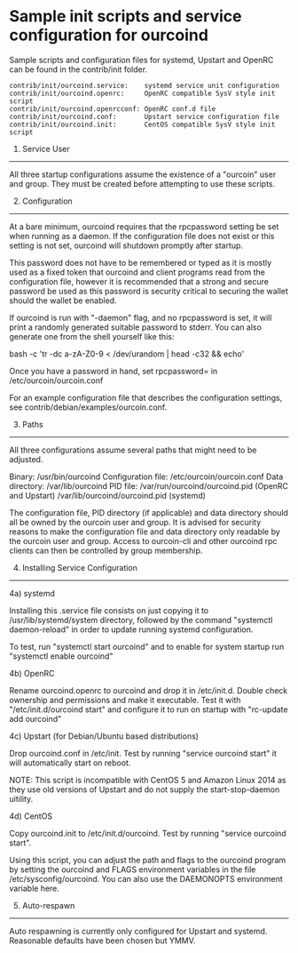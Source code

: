 Sample init scripts and service configuration for ourcoind
==========================================================

Sample scripts and configuration files for systemd, Upstart and OpenRC
can be found in the contrib/init folder.

    contrib/init/ourcoind.service:    systemd service unit configuration
    contrib/init/ourcoind.openrc:     OpenRC compatible SysV style init script
    contrib/init/ourcoind.openrcconf: OpenRC conf.d file
    contrib/init/ourcoind.conf:       Upstart service configuration file
    contrib/init/ourcoind.init:       CentOS compatible SysV style init script

1. Service User
---------------------------------

All three startup configurations assume the existence of a "ourcoin" user
and group.  They must be created before attempting to use these scripts.

2. Configuration
---------------------------------

At a bare minimum, ourcoind requires that the rpcpassword setting be set
when running as a daemon.  If the configuration file does not exist or this
setting is not set, ourcoind will shutdown promptly after startup.

This password does not have to be remembered or typed as it is mostly used
as a fixed token that ourcoind and client programs read from the configuration
file, however it is recommended that a strong and secure password be used
as this password is security critical to securing the wallet should the
wallet be enabled.

If ourcoind is run with "-daemon" flag, and no rpcpassword is set, it will
print a randomly generated suitable password to stderr.  You can also
generate one from the shell yourself like this:

bash -c 'tr -dc a-zA-Z0-9 < /dev/urandom | head -c32 && echo'

Once you have a password in hand, set rpcpassword= in /etc/ourcoin/ourcoin.conf

For an example configuration file that describes the configuration settings,
see contrib/debian/examples/ourcoin.conf.

3. Paths
---------------------------------

All three configurations assume several paths that might need to be adjusted.

Binary:              /usr/bin/ourcoind
Configuration file:  /etc/ourcoin/ourcoin.conf
Data directory:      /var/lib/ourcoind
PID file:            /var/run/ourcoind/ourcoind.pid (OpenRC and Upstart)
                     /var/lib/ourcoind/ourcoind.pid (systemd)

The configuration file, PID directory (if applicable) and data directory
should all be owned by the ourcoin user and group.  It is advised for security
reasons to make the configuration file and data directory only readable by the
ourcoin user and group.  Access to ourcoin-cli and other ourcoind rpc clients
can then be controlled by group membership.

4. Installing Service Configuration
-----------------------------------

4a) systemd

Installing this .service file consists on just copying it to
/usr/lib/systemd/system directory, followed by the command
"systemctl daemon-reload" in order to update running systemd configuration.

To test, run "systemctl start ourcoind" and to enable for system startup run
"systemctl enable ourcoind"

4b) OpenRC

Rename ourcoind.openrc to ourcoind and drop it in /etc/init.d.  Double
check ownership and permissions and make it executable.  Test it with
"/etc/init.d/ourcoind start" and configure it to run on startup with
"rc-update add ourcoind"

4c) Upstart (for Debian/Ubuntu based distributions)

Drop ourcoind.conf in /etc/init.  Test by running "service ourcoind start"
it will automatically start on reboot.

NOTE: This script is incompatible with CentOS 5 and Amazon Linux 2014 as they
use old versions of Upstart and do not supply the start-stop-daemon uitility.

4d) CentOS

Copy ourcoind.init to /etc/init.d/ourcoind. Test by running "service ourcoind start".

Using this script, you can adjust the path and flags to the ourcoind program by
setting the ourcoind and FLAGS environment variables in the file
/etc/sysconfig/ourcoind. You can also use the DAEMONOPTS environment variable here.

5. Auto-respawn
-----------------------------------

Auto respawning is currently only configured for Upstart and systemd.
Reasonable defaults have been chosen but YMMV.
